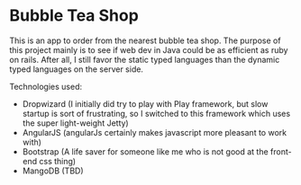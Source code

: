 Bubble Tea Shop
==============

This is an app to order from the nearest bubble tea shop.  The purpose of this project mainly is to see if web dev in Java could be as efficient as ruby on rails.  After all, I still favor the static typed languages than the dynamic typed languages on the server side.

Technologies used:

- Dropwizard (I initially did try to play with Play framework, but slow startup is sort of frustrating, so I switched to this framework which uses the super light-weight Jetty)
- AngularJS (angularJs certainly makes javascript more pleasant to work with)
- Bootstrap (A life saver for someone like me who is not good at the front-end css thing)
- MangoDB (TBD)

